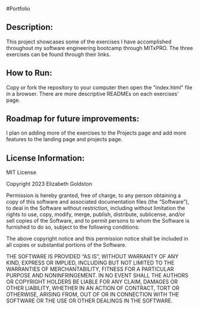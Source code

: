 #Portfolio
## Description:
This project showcases some of the exercises I have accomplished throughout my software engineering bootcamp through MITxPRO. The three exercises can be found through their links.  

## How to Run:
Copy or fork the repository to your computer then open the "index.html" file in a browser. There are more descriptive READMEs on each exercises' page. 

## Roadmap for future improvements:
I plan on adding more of the exercises to the Projects page and add more features to the landing page and projects page.

## License Information:
MIT License

Copyright 2023 Elizabeth Goldston

Permission is hereby granted, free of charge, to any person obtaining a copy of this software and associated documentation files (the “Software”), to deal in the Software without restriction, including without limitation the rights to use, copy, modify, merge, publish, distribute, sublicense, and/or sell copies of the Software, and to permit persons to whom the Software is furnished to do so, subject to the following conditions:

The above copyright notice and this permission notice shall be included in all copies or substantial portions of the Software.

THE SOFTWARE IS PROVIDED “AS IS”, WITHOUT WARRANTY OF ANY KIND, EXPRESS OR IMPLIED, INCLUDING BUT NOT LIMITED TO THE WARRANTIES OF MERCHANTABILITY, FITNESS FOR A PARTICULAR PURPOSE AND NONINFRINGEMENT. IN NO EVENT SHALL THE AUTHORS OR COPYRIGHT HOLDERS BE LIABLE FOR ANY CLAIM, DAMAGES OR OTHER LIABILITY, WHETHER IN AN ACTION OF CONTRACT, TORT OR OTHERWISE, ARISING FROM, OUT OF OR IN CONNECTION WITH THE SOFTWARE OR THE USE OR OTHER DEALINGS IN THE SOFTWARE.